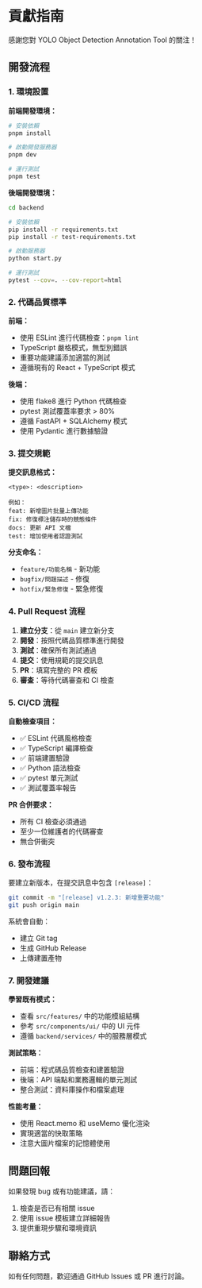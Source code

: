 # 貢獻指南

感謝您對 YOLO Object Detection Annotation Tool 的關注！

## 開發流程

### 1. 環境設置

**前端開發環境：**
```bash
# 安裝依賴
pnpm install

# 啟動開發服務器
pnpm dev

# 運行測試
pnpm test
```

**後端開發環境：**
```bash
cd backend

# 安裝依賴
pip install -r requirements.txt
pip install -r test-requirements.txt

# 啟動服務器
python start.py

# 運行測試
pytest --cov=. --cov-report=html
```

### 2. 代碼品質標準

**前端：**
- 使用 ESLint 進行代碼檢查：`pnpm lint`
- TypeScript 嚴格模式，無型別錯誤
- 重要功能建議添加適當的測試
- 遵循現有的 React + TypeScript 模式

**後端：**
- 使用 flake8 進行 Python 代碼檢查
- pytest 測試覆蓋率要求 > 80%
- 遵循 FastAPI + SQLAlchemy 模式
- 使用 Pydantic 進行數據驗證

### 3. 提交規範

**提交訊息格式：**
```
<type>: <description>

例如：
feat: 新增圖片批量上傳功能
fix: 修復標注儲存時的競態條件
docs: 更新 API 文檔
test: 增加使用者認證測試
```

**分支命名：**
- `feature/功能名稱` - 新功能
- `bugfix/問題描述` - 修復
- `hotfix/緊急修復` - 緊急修復

### 4. Pull Request 流程

1. **建立分支**：從 `main` 建立新分支
2. **開發**：按照代碼品質標準進行開發
3. **測試**：確保所有測試通過
4. **提交**：使用規範的提交訊息
5. **PR**：填寫完整的 PR 模板
6. **審查**：等待代碼審查和 CI 檢查

### 5. CI/CD 流程

**自動檢查項目：**
- ✅ ESLint 代碼風格檢查
- ✅ TypeScript 編譯檢查
- ✅ 前端建置驗證
- ✅ Python 語法檢查
- ✅ pytest 單元測試
- ✅ 測試覆蓋率報告

**PR 合併要求：**
- 所有 CI 檢查必須通過
- 至少一位維護者的代碼審查
- 無合併衝突

### 6. 發布流程

要建立新版本，在提交訊息中包含 `[release]`：

```bash
git commit -m "[release] v1.2.3: 新增重要功能"
git push origin main
```

系統會自動：
- 建立 Git tag
- 生成 GitHub Release
- 上傳建置產物

### 7. 開發建議

**學習既有模式：**
- 查看 `src/features/` 中的功能模組結構
- 參考 `src/components/ui/` 中的 UI 元件
- 遵循 `backend/services/` 中的服務層模式

**測試策略：**
- 前端：程式碼品質檢查和建置驗證
- 後端：API 端點和業務邏輯的單元測試
- 整合測試：資料庫操作和檔案處理

**性能考量：**
- 使用 React.memo 和 useMemo 優化渲染
- 實現適當的快取策略
- 注意大圖片檔案的記憶體使用

## 問題回報

如果發現 bug 或有功能建議，請：

1. 檢查是否已有相關 issue
2. 使用 issue 模板建立詳細報告
3. 提供重現步驟和環境資訊

## 聯絡方式

如有任何問題，歡迎通過 GitHub Issues 或 PR 進行討論。